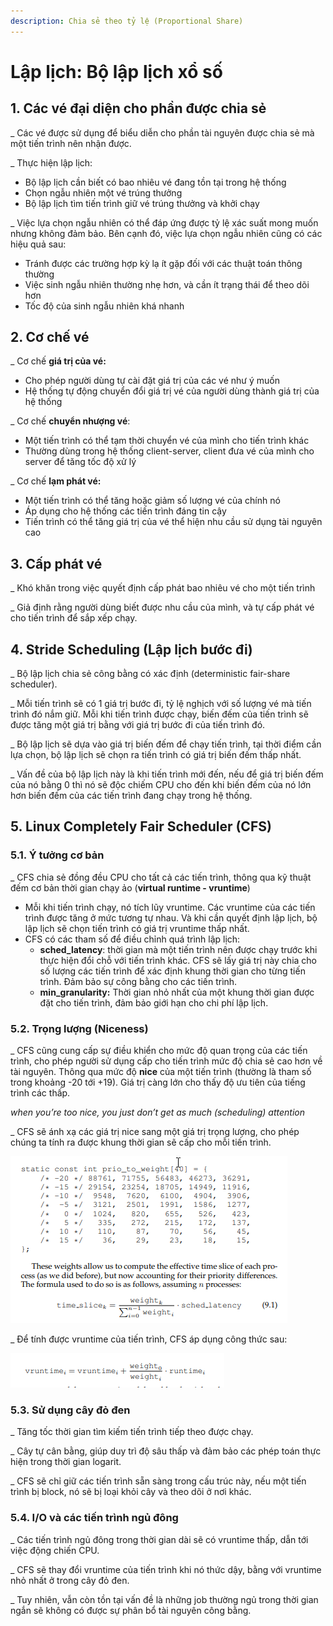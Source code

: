 ```yaml
---
description: Chia sẻ theo tỷ lệ (Proportional Share)
---
```


# Lập lịch: Bộ lập lịch xổ số

## 1. Các vé đại diện cho phần được chia sẻ

\_ Các vé được sử dụng để biểu diễn cho phần tài nguyên được chia sẻ mà một tiến trình nên nhận được.

\_ Thực hiện lập lịch:

* Bộ lập lịch cần biết có bao nhiêu vé đang tồn tại trong hệ thống
* Chọn ngẫu nhiên một vé trúng thưởng
* Bộ lập lịch tìm tiến trình giữ vé trúng thưởng và khởi chạy

\_ Việc lựa chọn ngẫu nhiên có thể đáp ứng được tỷ lệ xác suất mong muốn nhưng không đảm bảo. Bên cạnh đó, việc lựa chọn ngẫu nhiên cũng có các hiệu quả sau:

* Tránh được các trường hợp kỳ lạ ít gặp đối với các thuật toán thông thường
* Việc sinh ngẫu nhiên thường nhẹ hơn, và cần ít trạng thái để theo dõi hơn
* Tốc độ của sinh ngẫu nhiên khá nhanh

## 2. Cơ chế vé

\_ Cơ chế **giá trị của vé:**

* Cho phép người dùng tự cài đặt giá trị của các vé như ý muốn
* Hệ thống tự động chuyển đổi giá trị vé của người dùng thành giá trị của hệ thống

\_ Cơ chế **chuyển nhượng vé**:

* Một tiến trình có thể tạm thời chuyển vé của mình cho tiến trình khác
* Thường dùng trong hệ thống client-server, client đưa vé của mình cho server để tăng tốc độ xử lý

\_ Cơ chế **lạm phát vé:**

* Một tiến trình có thể tăng hoặc giảm số lượng vé của chính nó
* Áp dụng cho hệ thống các tiến trình đáng tin cậy
* Tiến trình có thể tăng giá trị của vé thể hiện nhu cầu sử dụng tài nguyên cao

## 3. Cấp phát vé

\_ Khó khăn trong việc quyết định cấp phát bao nhiêu vé cho một tiến trình

\_ Giả định rằng người dùng biết được nhu cầu của mình, và tự cấp phát vé cho tiến trình để sắp xếp chạy.

## 4. Stride Scheduling \(Lập lịch bước đi\)

\_ Bộ lập lịch chia sẻ công bằng có xác định \(deterministic fair-share scheduler\).

\_ Mỗi tiến trình sẽ có 1 giá trị bước đi, tỷ lệ nghịch với số lượng vé mà tiến trình đó nắm giữ. Mỗi khi tiến trình được chạy, biến đếm của tiến trình sẽ được tăng một giá trị bằng với giá trị bước đi của tiến trình đó.

\_ Bộ lập lịch sẽ dựa vào giá trị biến đếm để chạy tiến trình, tại thời điểm cần lựa chọn, bộ lập lịch sẽ chọn ra tiến trình có giá trị biến đếm thấp nhất.

\_ Vấn đề của bộ lập lịch này là khi tiến trình mới đến, nếu để giá trị biến đếm của nó bằng 0 thì nó sẽ độc chiếm CPU cho đến khi biến đếm của nó lớn hơn biến đếm của các tiến trình đang chạy trong hệ thống.

## 5. Linux Completely Fair Scheduler \(CFS\)

### 5.1. Ý tưởng cơ bản

\_ CFS chia sẻ đồng đều CPU cho tất cả các tiến trình, thông qua kỹ thuật đếm cơ bản thời gian chạy ảo \(**virtual runtime - vruntime**\)

* Mỗi khi tiến trình chạy, nó tích lũy vruntime. Các vruntime của các tiến trình được tăng ở mức tương tự nhau. Và khi cần quyết định lập lịch, bộ lập lịch sẽ chọn tiến trình có giá trị vruntime thấp nhất.
* CFS có các tham số để điều chỉnh quá trình lập lịch:
  * **sched\_latency**: thời gian mà một tiến trình nên được chạy trước khi thực hiện đổi chỗ với tiến trình khác. CFS sẽ lấy giá trị này chia cho số lượng các tiến trình để xác định khung thời gian cho từng tiến trình. Đảm bảo sự công bằng cho các tiến trình.
  * **min\_granularity:** Thời gian nhỏ nhất của một khung thời gian được đặt cho tiến trình, đảm bảo giới hạn cho chi phí lập lịch.

### 5.2. Trọng lượng \(Niceness\)

\_ CFS cũng cung cấp sự điều khiển cho mức độ quan trọng của các tiến trình, cho phép người sử dụng cấp cho tiến trình mức độ chia sẻ cao hơn về tài nguyên. Thông qua mức độ **nice** của một tiến trình \(thường là tham số trong khoảng -20 tới +19\). Giá trị càng lớn cho thấy độ ưu tiên của tiếng trình các thấp.

_when you’re too nice,
 you just don’t get as much \(scheduling\) attention_

\_ CFS sẽ ánh xạ các giá trị nice sang một giá trị trọng lượng, cho phép chúng ta tính ra được khung thời gian sẽ cấp cho mỗi tiến trình.

![B&#x1EA3;ng &#xE1;nh x&#x1EA1; nice - weight v&#xE0; c&#xF4;ng th&#x1EE9;c t&#xED;nh khung th&#x1EDD;i gian.](../../.gitbook/assets/cfs_niceweighmap_formula.png)

\_ Để tính được vruntime của tiến trình, CFS áp dụng công thức sau:

![CFS vruntime](../../.gitbook/assets/cfs_vruntime.png)

### 5.3. Sử dụng cây đỏ đen

\_ Tăng tốc thời gian tìm kiếm tiến trình tiếp theo được chạy.

\_ Cây tự cân bằng, giúp duy trì độ sâu thấp và đảm bảo các phép toán thực hiện trong thời gian logarit.

\_ CFS sẽ chỉ giữ các tiến trình sẵn sàng trong cấu trúc này, nếu một tiến trình bị block, nó sẽ bị loại khỏi cây và theo dõi ở nơi khác.

### 5.4. I/O và các tiến trình ngủ đông

\_ Các tiến trình ngủ đông trong thời gian dài sẽ có vruntime thấp, dẫn tới việc động chiến CPU.

\_ CFS sẽ thay đổi vruntime của tiến trình khi nó thức dậy, bằng với vruntime nhỏ nhất ở trong cây đỏ đen.

\_ Tuy nhiên, vẫn còn tồn tại vấn đề là những job thường ngủ trong thời gian ngắn sẽ không có được sự phân bổ tài nguyên công bằng.







